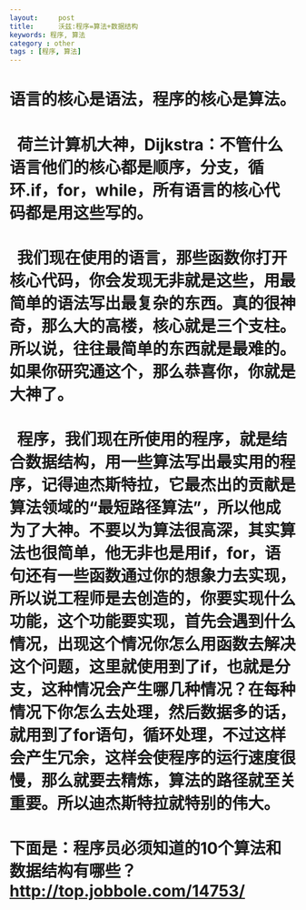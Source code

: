 ```yaml
---
layout:     post
title:      沃兹:程序=算法+数据结构
keywords: 程序, 算法
category : other
tags : [程序, 算法]
---
```

<h1>语言的核心是语法，程序的核心是算法。</h1>
<h1>&nbsp&nbsp荷兰计算机大神，Dijkstra：不管什么语言他们的核心都是顺序，分支，循环.if，for，while，所有语言的核心代码都是用这些写的。</h1>

<h1>
&nbsp&nbsp我们现在使用的语言，那些函数你打开核心代码，你会发现无非就是这些，用最简单的语法写出最复杂的东西。真的很神奇，那么大的高楼，核心就是三个支柱。所以说，往往最简单的东西就是最难的。如果你研究通这个，那么恭喜你，你就是大神了。</h1>

<h1>
&nbsp&nbsp程序，我们现在所使用的程序，就是结合数据结构，用一些算法写出最实用的程序，记得迪杰斯特拉，它最杰出的贡献是算法领域的“最短路径算法”，所以他成为了大神。不要以为算法很高深，其实算法也很简单，他无非也是用if，for，语句还有一些函数通过你的想象力去实现，所以说工程师是去创造的，你要实现什么功能，这个功能要实现，首先会遇到什么情况，出现这个情况你怎么用函数去解决这个问题，这里就使用到了if，也就是分支，这种情况会产生哪几种情况？在每种情况下你怎么去处理，然后数据多的话，就用到了for语句，循环处理，不过这样会产生冗余，这样会使程序的运行速度很慢，那么就要去精炼，算法的路径就至关重要。所以迪杰斯特拉就特别的伟大。</h1>

<h1>下面是：程序员必须知道的10个算法和数据结构有哪些？<a href="http://top.jobbole.com/14753/">http://top.jobbole.com/14753/</a></h1>
